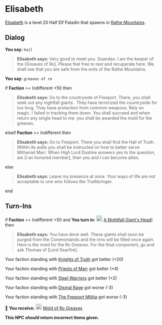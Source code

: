 # Elisabeth



[Elisabeth](/npc/50233) is a level 20 Half Elf Paladin that spawns in [Rathe Mountains](/zone/50).



## Dialog

**You say:** `hail`



>**Elisabeth says:** Very good to meet you. Soandso.  I am the keeper of the [Greaves of Ro].  Please feel free to rest and recuperate here.  We shall see that you are safe from the evils of the Rathe Mountains.

**You say:** `greaves of ro`



if **Faction** >= Indifferent +50 then



>**Elisabeth says:** Go to the countryside of Freeport.  There, you shall seek out any nightfall giants .  They have terrorized the countryside for too long.  They have protection from common weapons.  Rely on magic.  I failed in tracking them down.  You shall succeed and when return any single head to me. you shall be awarded the mold for the greaves.


elseif **Faction** >= Indifferent then



>**Elisabeth says:** Go to Freeport.  There you shall find the Hall of Truth.  Within its walls you shall be instructed on how to better serve Mithaniel Marr.  When High Lord Dushire answers yes to the question, am [I an honored member], then you and I can become allies.




else



>**Elisabeth says:** Leave my presence at once. Your ways of life are not acceptable to one who follows the Truthbringer.

end



## Turn-Ins




if **Faction** >= Indifferent +50 and  **You turn in:** <img style="background:url(/static/icons/blank_slot.gif);width:20px;height:20px;" src="/static/icons/item_980.png" alt="" /> <a
                                href="/item/12313" data-url="12313" class="tooltip-link link">A Nightfall Giant's Head</a>) then


>**Elisabeth says:** You have done well.  These giants shall soon be purged from the Commonlands and the inns will be filled once again.  Here is the mold for the Ro Greaves.  For the final component, go and ask Thomas of [Lord Searfire].


Your faction standing with [Knights of Truth](/faction/281) got better (<span class='text-success'>+20</span>)


Your faction standing with [Priests of Marr](/faction/362) got better (<span class='text-success'>+4</span>)


Your faction standing with [Steel Warriors](/faction/311) got better (<span class='text-success'>+2</span>)


Your faction standing with [Dismal Rage](/faction/271) got worse (<span class='text-danger'>-3</span>)


Your faction standing with [The Freeport Militia](/faction/330) got worse (<span class='text-danger'>-3</span>)


 &#127873; **You receive:**  <img style="background:url(/static/icons/blank_slot.gif);width:20px;height:20px;" src="/static/icons/item_1151.png" alt="" /> <a
                                href="/item/12303" data-url="12303" class="tooltip-link link">Mold of Ro Greaves</a> 

 

**This NPC *should* return incorrect items given.**





